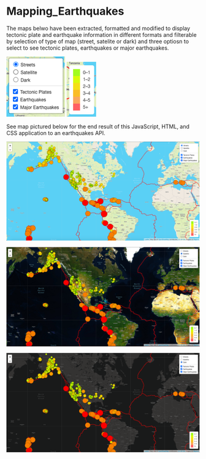 # Mapping_Earthquakes

The maps belwo have been extracted, formatted and modified to display tectonic plate and earthquake information in different formats and filterable by selection of type of map (street, satelite or dark) and three optiosn to select to see tectonic plates, earthquakes or major earthquakes. 

![Pic](https://github.com/msha789/Mapping_Earthquakes/blob/916b248a51717c0b40cba6261841a8769717ed5f/Screen%20Shot%202022-03-30%20at%2010.13.01%20PM.png) ![Pic](https://github.com/msha789/Mapping_Earthquakes/blob/0001267a455f88c835c625fc1853b2feacd2e9b2/Screen%20Shot%202022-03-30%20at%2010.13.07%20PM.png)

See map pictured below for the end result of this JavaScript, HTML, and CSS application to an earthquakes API. 

![Pic](https://github.com/msha789/Mapping_Earthquakes/blob/383ba5179006bae4e51873f5954f71b4978b5152/Screen%20Shot%202022-03-30%20at%2010.12.10%20PM.png)

![Pic](https://github.com/msha789/Mapping_Earthquakes/blob/9a2ffaa945d431b23b4624dc8cbd00d8fff333a6/Screen%20Shot%202022-03-30%20at%2010.12.21%20PM.png)

![Pic](https://github.com/msha789/Mapping_Earthquakes/blob/deb9478094e0d66f5694cc593f969f3ed863ecfe/Screen%20Shot%202022-03-30%20at%2010.12.31%20PM.png)
